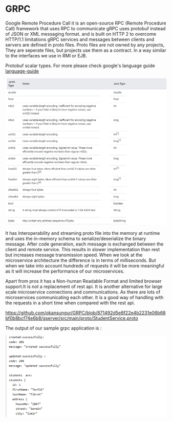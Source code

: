 # GRPC
Google Remote Procedure Call 
it is an open-source RPC (Remote Procedure Call) framework that uses RPC to communicate
gRPC uses protobuf instead of JSON or XML messaging format.  and is built on HTTP 2 to overcome  HTTP/1.1 limitations
gRPC services and messages between clients and servers are defined in proto files. Proto files  are not owned by any projects, 
They are seperate files, but projects use them as a contract. In a way similar to the interfaces we use in RMI or EJB.
 
Protobuf scalar types. For more please check google's language guide  [language-guide](https://developers.google.com/protocol-buffers/docs/proto#scalar) 

![scalar types](https://github.com/okansungur/GRPC/blob/main/datatypes.png)


It has Interoperability and streaming proto file into the memory at runtime and uses the in-memory schema to serialize/deserialize the binary message. After code generation, each message is exchanged between the client and remote service.
This results in slower implementation than rest but increases message transmission speed. When we look at the microservice architecture the difference is in terms of milliseconds.
But when we take into account hundreds of requests it will be more meaningful as it will increase the performance of our microservices.

Apart from pros it has a Non-human Readable Format and limited browser support.It is not a replacement of rest api.
It is another alternative  for large scale microservice connections and communications. As there are lots of microservices  communicating  each other. It is a good way of handling with the requests in a short time when compared with the rest api.



https://github.com/okansungur/GRPC/blob/871492d5e8f22e4b2231e06b68bf0b8bcf74e6b8/gserver/src/main/proto/StudentService.proto


The output of our sample grpc application is :
<p align="center">
  <img src="https://github.com/okansungur/GRPC/blob/main/clientresponse.png" />
</p>
